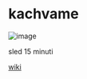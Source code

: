 # kachvame

![image](https://user-images.githubusercontent.com/1344906/149369436-79696055-e910-4089-a243-dbea7c533fd6.png)

sled 15 minuti

[wiki](https://kachvame.github.io/wiki)
